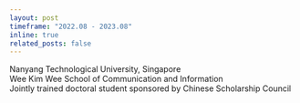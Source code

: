 ```yaml
---
layout: post
timeframe: "2022.08 - 2023.08"
inline: true
related_posts: false
---
```


Nanyang Technological University, Singapore <br>
Wee Kim Wee School of Communication and Information <br>
Jointly trained doctoral student sponsored by Chinese Scholarship Council
